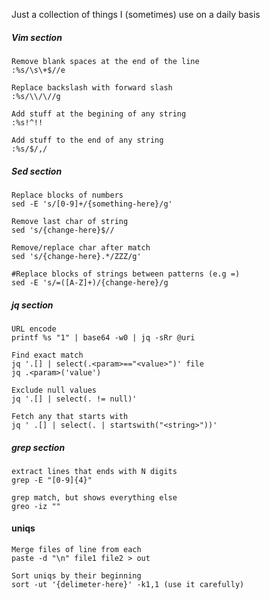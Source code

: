 
Just a collection of things I (sometimes) use on a daily basis

##### Vim section
    Remove blank spaces at the end of the line
    :%s/\s\+$//e
    
    Replace backslash with forward slash
    :%s/\\/\//g

    Add stuff at the begining of any string
    :%s!^!!

    Add stuff to the end of any string
    :%s/$/,/
##### Sed section
    Replace blocks of numbers
    sed -E 's/[0-9]+/{something-here}/g'
    
    Remove last char of string
    sed 's/{change-here}$//
    
    Remove/replace char after match
    sed 's/{change-here}.*/ZZZ/g'

    #Replace blocks of strings between patterns (e.g =)
    sed -E 's/=([A-Z]+)/{change-here}/g

##### jq section
    URL encode
    printf %s "1" | base64 -w0 | jq -sRr @uri

    Find exact match
    jq '.[] | select(.<param>=="<value>")' file
    jq .<param>('value')
    
    Exclude null values
    jq '.[] | select(. != null)'

    Fetch any that starts with
    jq ' .[] | select(. | startswith("<string>"))'

##### grep section
    extract lines that ends with N digits
    grep -E "[0-9]{4}"

    grep match, but shows everything else
    greo -iz ""


#### uniqs
    Merge files of line from each
    paste -d "\n" file1 file2 > out

    Sort uniqs by their beginning
    sort -ut '{delimeter-here}' -k1,1 (use it carefully)
